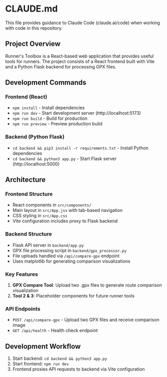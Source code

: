 # CLAUDE.md

This file provides guidance to Claude Code (claude.ai/code) when working with code in this repository.

## Project Overview

Runner's Toolbox is a React-based web application that provides useful tools for runners. The project consists of a React frontend built with Vite and a Python Flask backend for processing GPX files.

## Development Commands

### Frontend (React)
- `npm install` - Install dependencies
- `npm run dev` - Start development server (http://localhost:5173)
- `npm run build` - Build for production
- `npm run preview` - Preview production build

### Backend (Python Flask)
- `cd backend && pip3 install -r requirements.txt` - Install Python dependencies
- `cd backend && python3 app.py` - Start Flask server (http://localhost:5000)

## Architecture

### Frontend Structure
- React components in `src/components/`
- Main layout in `src/App.jsx` with tab-based navigation
- CSS styling in `src/App.css`
- Vite configuration includes proxy to Flask backend

### Backend Structure
- Flask API server in `backend/app.py`
- GPX file processing script in `backend/gpx_processor.py`
- File uploads handled via `/api/compare-gpx` endpoint
- Uses matplotlib for generating comparison visualizations

### Key Features
1. **GPX Compare Tool**: Upload two .gpx files to generate route comparison visualization
2. **Tool 2 & 3**: Placeholder components for future runner tools

### API Endpoints
- `POST /api/compare-gpx` - Upload two GPX files and receive comparison image
- `GET /api/health` - Health check endpoint

## Development Workflow

1. Start backend: `cd backend && python3 app.py`
2. Start frontend: `npm run dev`
3. Frontend proxies API requests to backend via Vite configuration
